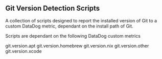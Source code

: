 ## Git Version Detection Scripts

A collection of scripts designed to report the installed version of Git to a custom DataDog metric, dependant on the install path of Git.

Scripts are dependant on the following DataDog custom metrics

git.version.apt
git.version.homebrew
git.version.nix
git.version.other
git.version.xcode

